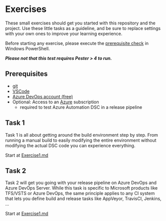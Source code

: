 # Exercises

These small exercises should get you started with this repository and the project. Use these little tasks as a guideline, and be sure to replace settings with your own ones to improve your learning experience.

Before starting any exercise, please execute the [prerequisite check](CheckPrereq.ps1) in Windows PowerShell.

***Please not that this test requires Pester > 4 to run.***

## Prerequisites

- [git](https://git-scm.org)
- [VSCode](https://code.visualstudio.com)
- [Azure DevOps account (free)](https://dev.azure.com)
- Optional: Access to an [Azure](https://portal.azure.com) subscription
  - required to test Azure Automation DSC in a release pipeline

## Task 1

Task 1 is all about getting around the build environment step by step. From running a manual build to easily modifying the entire environment without modifying the actual DSC code you can experience everything.  

Start at [Exercise1.md](Task1/Exercise1.md)

## Task 2

Task 2 will get you going with your release pipeline on Azure DevOps and Azure DevOps Server. While this task is specific to Microsoft products like TFS/VSTS or Azure DevOps, the same principle applies to any CI system that lets you define build and release tasks like AppVeyor, TravisCI, Jenkins, ...  

Start at [Exercise1.md](Task2/Exercise1.md)